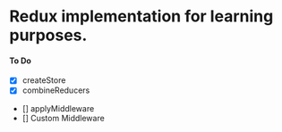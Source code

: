 # Redux implementation for learning purposes.

#### To Do
- [x] createStore
- [x] combineReducers
- [] applyMiddleware
- [] Custom Middleware
